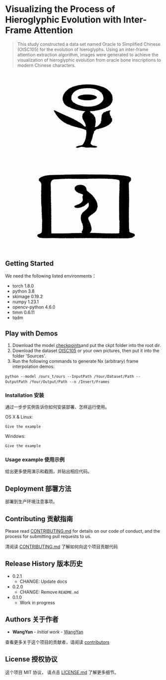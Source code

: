 # Visualizing the Process of Hieroglyphic Evolution with Inter-Frame Attention

> This study constructed a data set named Oracle to Simplified Chinese (OtSC105) for the evolution of hieroglyphs. Using an inter-frame attention extraction algorithm, images were generated to achieve the visualization of hieroglyphic evolution from oracle bone inscriptions to modern Chinese characters. 


![The Evolution of the Character ”Zao”(meaning early)](./figs/example1.gif)
![The Evolution of the Character ”Qiu”(meaning imprisonment)](./figs/example2.gif)
## Getting Started

We need the following listed environments：
- torch 1.8.0
- python 3.8
- skimage 0.19.2
- numpy 1.23.1
- opencv-python 4.6.0
- timm 0.6.11
- tqdm


## Play with Demos

1. Download the model [checkpoints](https://drive.google.com/drive/folders/1McOO_yt_bPIf0Zk2Ypk9wESXRsXHNaL1?usp=drive_link)and put the ckpt folder into the root dir.
2. Download the dataset [OtSC105](https://drive.google.com/drive/folders/1m4s5Lr2BnVDrhrJg_Pnz24xRn_p4fwcS?usp=drive_link) or your own pictures, then put it into the folder 'Sources'.
3. Run the following commands to generate Nx (arbitrary) frame interpolation demos:

```python --model /ours_t/ours --InputPath /Your/Dataset/Path --OutputPath /Your/Output/Path --n /Insert/Frames```

### Installation 安装

通过一步步实例告诉你如何安装部署、怎样运行使用。

OS X & Linux:

```sh
Give the example
```

Windows:

```sh
Give the example
```

### Usage example 使用示例

给出更多使用演示和截图，并贴出相应代码。

## Deployment 部署方法

部署到生产环境注意事项。

## Contributing 贡献指南

Please read [CONTRIBUTING.md](#) for details on our code of conduct, and the process for submitting pull requests to us.

清阅读 [CONTRIBUTING.md](#) 了解如何向这个项目贡献代码

## Release History 版本历史

* 0.2.1
    * CHANGE: Update docs
* 0.2.0
    * CHANGE: Remove `README.md`
* 0.1.0
    * Work in progress

## Authors 关于作者

* **WangYan** - *Initial work* - [WangYan](https://wangyan.org)

查看更多关于这个项目的贡献者，请阅读 [contributors](#) 

## License 授权协议

这个项目 MIT 协议， 请点击 [LICENSE.md](LICENSE.md) 了解更多细节。
